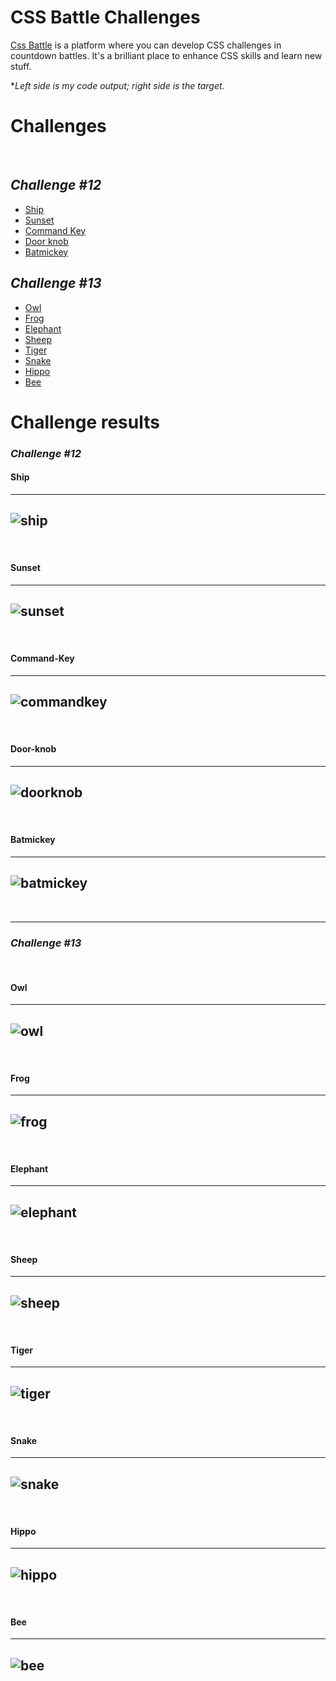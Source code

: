 # CSS Battle Challenges

[Css Battle](https://cssbattle.dev) is a platform where you can develop CSS challenges in countdown battles. It's a brilliant place to enhance CSS skills and learn new stuff. <br/>

\*_Left side is my code output; right side is the target._

# Challenges
<br>

## _Challenge #12_

- [Ship](#Ship)
- [Sunset](#Sunset)
- [Command Key](#Command-Key)
- [Door knob](#Door-Knob)
- [Batmickey](#Batmickey)


## _Challenge #13_

- [Owl](#Owl)
- [Frog](#Frog)
- [Elephant](#Elephant)
- [Sheep](#Sheep)
- [Tiger](#Tiger)
- [Snake](#Snake)
- [Hippo](#Hippo)
- [Bee](#Bee)

# Challenge results

### _Challenge #12_

#### **Ship**
---
![ship](https://github.com/caionormando/css-battle-challenges/blob/main/Ship/ship_result.JPG)
---
<br>

#### **Sunset**
---
![sunset](https://github.com/caionormando/css-battle-challenges/blob/main/Sunset/sunset_results.JPG)
---
<br>

#### **Command-Key**
---
![commandkey](https://github.com/caionormando/css-battle-challenges/blob/main/CommandKey/command-key-results.JPG)
---
<br>

#### **Door-knob**
---
![doorknob](https://github.com/caionormando/css-battle-challenges/blob/main/DoorKnob/door_knob_result.JPG)
---
<br>

#### **Batmickey**
---
![batmickey](https://github.com/caionormando/css-battle-challenges/blob/main/Batmickey/batmickey_result.JPG)
---
<br>

-----
### _Challenge #13_
<br>

#### **Owl**
---
![owl](https://github.com/caionormando/css-battle-challenges/blob/main/Owl/owl_result.JPG)
---
<br>

#### **Frog**
---
![frog](https://github.com/caionormando/css-battle-challenges/blob/main/Frog/frog_result.JPG)
---
<br>

#### **Elephant**
---
![elephant](https://github.com/caionormando/css-battle-challenges/blob/main/Elephant/elephant_result.jpeg)
---
<br>

#### **Sheep**
---
![sheep](https://github.com/caionormando/css-battle-challenges/blob/main/Sheep/sheep_result.JPG)
---
<br>

#### **Tiger**
---
![tiger](https://github.com/caionormando/css-battle-challenges/blob/main/Tiger/tiger_result.jpeg)
---
<br>

#### **Snake**
---
![snake](https://github.com/caionormando/css-battle-challenges/blob/main/Snake/snake_result.JPG)
---
<br>

#### **Hippo**
---
![hippo](https://github.com/caionormando/css-battle-challenges/blob/main/Hippo/hippo_result.JPG)
---
<br>

#### **Bee**
---
![bee](https://github.com/caionormando/css-battle-challenges/blob/main/Bee/bee_result.JPG)
---
